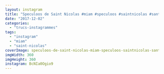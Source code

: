 ```yaml
---
layout: instagram
title: "Speculoos de Saint Nicolas #miam #speculoos #saintnicolas #santaclaus"
date: "2017-12-02"
categories: 
  - "trucs-instagrammes"
tags: 
  - "instagram"
  - "miam"
  - "saint-nicolas"
coverImage: speculoos-de-saint-nicolas-miam-speculoos-saintnicolas-santaclaus.jpg
imgWidth: 360
imgHeight: 360
instagram: BcNIa0Ogio9
---
```

